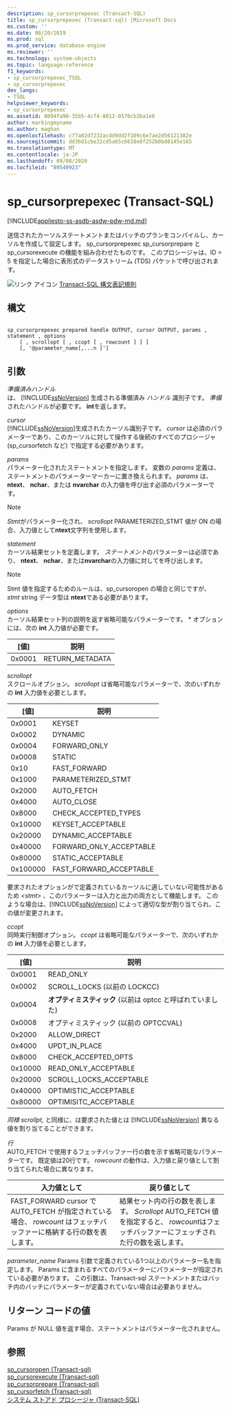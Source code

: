 ```yaml
---
description: sp_cursorprepexec (Transact-SQL)
title: sp_cursorprepexec (Transact-sql) |Microsoft Docs
ms.custom: ''
ms.date: 08/20/2019
ms.prod: sql
ms.prod_service: database-engine
ms.reviewer: ''
ms.technology: system-objects
ms.topic: language-reference
f1_keywords:
- sp_cursorprepexec_TSQL
- sp_cursorprepexec
dev_langs:
- TSQL
helpviewer_keywords:
- sp_cursorprepexec
ms.assetid: 8094fa90-35b5-4cf4-8012-0570cb2ba1e6
author: markingmyname
ms.author: maghan
ms.openlocfilehash: c77a02d7232acdd9dd2f109c6e7ae2d56121382e
ms.sourcegitcommit: dd36d1cbe32cd5a65c6638e8f252b0bd8145e165
ms.translationtype: MT
ms.contentlocale: ja-JP
ms.lasthandoff: 09/08/2020
ms.locfileid: "89549923"
---
```

# <a name="sp_cursorprepexec-transact-sql"></a>sp_cursorprepexec (Transact-SQL)
[!INCLUDE[appliesto-ss-asdb-asdw-pdw-md.md](../../includes/appliesto-ss-asdb-asdw-pdw-md.md)]

  送信されたカーソルステートメントまたはバッチのプランをコンパイルし、カーソルを作成して設定します。 sp_cursorprepexec sp_cursorprepare と sp_cursorexecute の機能を組み合わせたものです。 このプロシージャは、ID = 5 を指定した場合に表形式のデータストリーム (TDS) パケットで呼び出されます。  
  
 ![リンク アイコン](../../database-engine/configure-windows/media/topic-link.gif "[リンク] アイコン") [Transact-SQL 構文表記規則](../../t-sql/language-elements/transact-sql-syntax-conventions-transact-sql.md)  
  
## <a name="syntax"></a>構文  
  
```  
  
sp_cursorprepexec prepared handle OUTPUT, cursor OUTPUT, params , statement , options  
    [ , scrollopt [ , ccopt [ , rowcount ] ] ]  
    [, '@parameter_name[,...n ]']
```  
  
## <a name="arguments"></a>引数  
 *準備済みハンドル*  
 は、 [!INCLUDE[ssNoVersion](../../includes/ssnoversion-md.md)] 生成される準備済み *ハンドル* 識別子です。 *準備* されたハンドルが必要です。 **int**を返します。  
  
 *cursor*  
 [!INCLUDE[ssNoVersion](../../includes/ssnoversion-md.md)]生成されたカーソル識別子です。 *cursor* は必須のパラメーターであり、このカーソルに対して操作する後続のすべてのプロシージャ (sp_cursorfetch など) で指定する必要があります。  
  
 *params*  
 パラメーター化されたステートメントを指定します。 変数の *params* 定義は、ステートメントのパラメーターマーカーに置き換えられます。 *params* は、 **ntext**、 **nchar**、または **nvarchar** の入力値を呼び出す必須のパラメーターです。  
  
> [!NOTE]  
>  *Stmt*がパラメーター化され、 *scrollopt* PARAMETERIZED_STMT 値が ON の場合、入力値として**ntext**文字列を使用します。  
  
 *statement*  
 カーソル結果セットを定義します。 *ステートメント*のパラメーターは必須であり、 **ntext**、 **nchar**、または**nvarchar**の入力値に対してを呼び出します。  
  
> [!NOTE]  
>  Stmt 値を指定するためのルールは、sp_cursoropen の場合と同じですが、 *stmt* string データ型は **ntext**である必要があります。  
  
 *options*  
 カーソル結果セット列の説明を返す省略可能なパラメーターです。 * オプションには、次の **int** 入力値が必要です。  
  
|[値]|説明|  
|-----------|-----------------|  
|0x0001|RETURN_METADATA|  
  
 *scrollopt*  
 スクロールオプション。 *scrollopt* は省略可能なパラメーターで、次のいずれかの **int** 入力値を必要とします。  
  
|[値]|説明|  
|-----------|-----------------|  
|0x0001|KEYSET|  
|0x0002|DYNAMIC|  
|0x0004|FORWARD_ONLY|  
|0x0008|STATIC|  
|0x10|FAST_FORWARD|  
|0x1000|PARAMETERIZED_STMT|  
|0x2000|AUTO_FETCH|  
|0x4000|AUTO_CLOSE|  
|0x8000|CHECK_ACCEPTED_TYPES|  
|0x10000|KEYSET_ACCEPTABLE|  
|0x20000|DYNAMIC_ACCEPTABLE|  
|0x40000|FORWARD_ONLY_ACCEPTABLE|  
|0x80000|STATIC_ACCEPTABLE|  
|0x100000|FAST_FORWARD_ACCEPTABLE|  
  
 要求されたオプションがで定義されているカーソルに適していない可能性があるため *\<stmt>* 、このパラメーターは入力と出力の両方として機能します。 このような場合は、[!INCLUDE[ssNoVersion](../../includes/ssnoversion-md.md)] によって適切な型が割り当てられ、この値が変更されます。  
  
 *ccopt*  
 同時実行制御オプション。 *ccopt* は省略可能なパラメーターで、次のいずれかの **int** 入力値を必要とします。  
  
|[値]|説明|  
|-----------|-----------------|  
|0x0001|READ_ONLY|  
|0x0002|SCROLL_LOCKS (以前の LOCKCC)|  
|0x0004|**オプティミスティック** (以前は optcc と呼ばれていました)|  
|0x0008|オプティミスティック (以前の OPTCCVAL)|  
|0x2000|ALLOW_DIRECT|  
|0x4000|UPDT_IN_PLACE|  
|0x8000|CHECK_ACCEPTED_OPTS|  
|0x10000|READ_ONLY_ACCEPTABLE|  
|0x20000|SCROLL_LOCKS_ACCEPTABLE|  
|0x40000|OPTIMISTIC_ACCEPTABLE|  
|0x80000|OPTIMISITC_ACCEPTABLE|  
  
 *同様 scrollpt,* と同様に、は要求された値とは [!INCLUDE[ssNoVersion](../../includes/ssnoversion-md.md)] 異なる値を割り当てることができます。  
  
 *行*  
 AUTO_FETCH で使用するフェッチバッファー行の数を示す省略可能なパラメーターです。 既定値は20行です。 *rowcount* の動作は、入力値と戻り値として割り当てられた場合に異なります。  
  
|入力値として|戻り値として|  
|--------------------|---------------------|  
|FAST_FORWARD cursor で AUTO_FETCH が指定されている場合、 *rowcount* はフェッチバッファーに格納する行の数を表します。|結果セット内の行の数を表します。 *Scrollopt* AUTO_FETCH 値を指定すると、 *rowcount*はフェッチバッファーにフェッチされた行の数を返します。|  

*parameter_name* Params 引数で定義されている1つ以上のパラメーター名を指定します。  Params に含まれるすべてのパラメーターにパラメーターが指定されている必要があります。 この引数は、Transact-sql ステートメントまたはバッチ内のバッチにパラメーターが定義されていない場合は必要ありません。
  
## <a name="return-code-values"></a>リターン コードの値  
 Params が NULL 値を返す場合、ステートメントはパラメーター化されません。  
  
## <a name="see-also"></a>参照  
 [sp_cursoropen &#40;Transact-sql&#41;](../../relational-databases/system-stored-procedures/sp-cursoropen-transact-sql.md)   
 [sp_cursorexecute &#40;Transact-sql&#41;](../../relational-databases/system-stored-procedures/sp-cursorexecute-transact-sql.md)   
 [sp_cursorprepare &#40;Transact-sql&#41;](../../relational-databases/system-stored-procedures/sp-cursorprepare-transact-sql.md)   
 [sp_cursorfetch &#40;Transact-sql&#41;](../../relational-databases/system-stored-procedures/sp-cursorfetch-transact-sql.md)   
 [システム ストアド プロシージャ &#40;Transact-SQL&#41;](../../relational-databases/system-stored-procedures/system-stored-procedures-transact-sql.md)  
